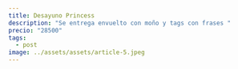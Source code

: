 ```yaml
---
title: Desayuno Princess
description: "Se entrega envuelto con moño y tags con frases "
precio: "28500"
tags:
  - post
image: ../assets/assets/article-5.jpeg
---
```

